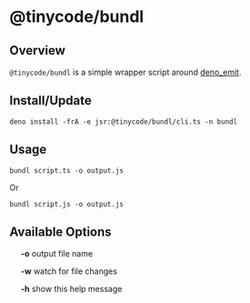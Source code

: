 <h1>@tinycode/bundl</h1>

<h2>Overview</h2>
<p><code>@tinycode/bundl</code> is a simple wrapper script around
<a href="https://jsr.io/@deno/emit@0.46.0" target="_blank">deno_emit</a>.
</p>

<h2>Install/Update</h2>
<pre><code>deno install -frA -e jsr:@tinycode/bundl/cli.ts -n bundl</code></pre>

<h2>Usage</h2>
<pre><code>bundl script.ts -o output.js</code></pre>
<p>Or</p>
<pre><code>bundl script.js -o output.js</code></pre>

<h2>Available Options</h2>
<div style="margin-left:20px;">
<p><strong>-o</strong>  output file name</p>
<p><strong>-w</strong>  watch for file changes</p>
<p><strong>-h</strong>  show this help message</p>
</div>
